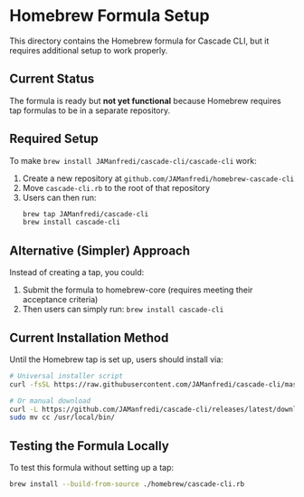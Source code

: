 # Homebrew Formula Setup

This directory contains the Homebrew formula for Cascade CLI, but it requires additional setup to work properly.

## Current Status

The formula is ready but **not yet functional** because Homebrew requires tap formulas to be in a separate repository.

## Required Setup

To make `brew install JAManfredi/cascade-cli/cascade-cli` work:

1. Create a new repository at `github.com/JAManfredi/homebrew-cascade-cli`
2. Move `cascade-cli.rb` to the root of that repository
3. Users can then run:
   ```bash
   brew tap JAManfredi/cascade-cli
   brew install cascade-cli
   ```

## Alternative (Simpler) Approach

Instead of creating a tap, you could:

1. Submit the formula to homebrew-core (requires meeting their acceptance criteria)
2. Then users can simply run: `brew install cascade-cli`

## Current Installation Method

Until the Homebrew tap is set up, users should install via:

```bash
# Universal installer script
curl -fsSL https://raw.githubusercontent.com/JAManfredi/cascade-cli/master/install.sh | bash

# Or manual download
curl -L https://github.com/JAManfredi/cascade-cli/releases/latest/download/cc-macos-$(uname -m | sed 's/x86_64/x64/;s/arm64/arm64/').tar.gz | tar -xz
sudo mv cc /usr/local/bin/
```

## Testing the Formula Locally

To test this formula without setting up a tap:

```bash
brew install --build-from-source ./homebrew/cascade-cli.rb
```